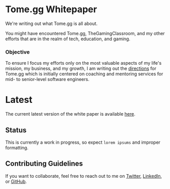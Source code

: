 # Tome.gg Whitepaper

We're writing out what Tome.gg is all about.

You might have encountered Tome.gg, TheGamingClassroom, and my other efforts that are in the realm of tech, education, and gaming.

### Objective

To ensure I focus my efforts only on the most valuable aspects of my life's mission, my business, and my growth, I am writing out the [directions](https://sapalo.dev/2021/11/04/direction-strategy-tactics-and-execution/) for Tome.gg which is initially centered on coaching and mentoring services for mid- to senior-level software engineers.

# Latest

The current latest version of the white paper is available [here](./main.pdf).

## Status

This is currently a work in progress, so expect `lorem ipsums` and improper formatting.

## Contributing Guidelines

If you want to collaborate, feel free to reach out to me on [Twitter](https://twitter.com/darrensapalo), [LinkedIn](https://www.linkedin.com/in/%F0%9F%92%BB-darren-sapalo-3a384495/), or [GitHub](https://github.com/darrensapalo).